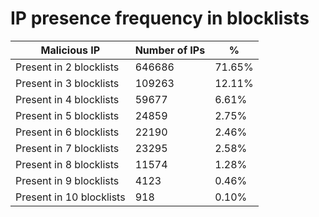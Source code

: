 # IP presence frequency in blocklists
| Malicious IP | Number of IPs | % |
|----|----|----|
| Present in 2 blocklists | 646686 | 71.65% |
| Present in 3 blocklists | 109263 | 12.11% |
| Present in 4 blocklists | 59677 | 6.61% |
| Present in 5 blocklists | 24859 | 2.75% |
| Present in 6 blocklists | 22190 | 2.46% |
| Present in 7 blocklists | 23295 | 2.58% |
| Present in 8 blocklists | 11574 | 1.28% |
| Present in 9 blocklists | 4123 | 0.46% |
| Present in 10 blocklists | 918 | 0.10% |
